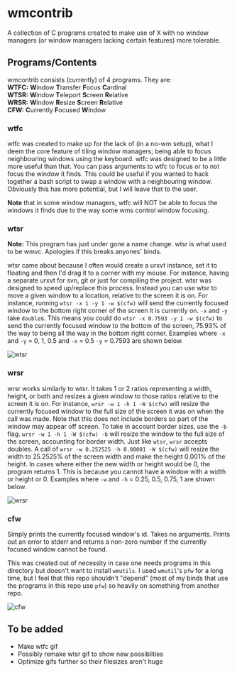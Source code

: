 # wmcontrib

A collection of C programs created to make use of X with no window managers
(or window managers lacking certain features) more tolerable.


## Programs/Contents

wmcontrib consists (currently) of 4 programs. They are:  
**WTFC:** **W**indow **T**ransfer **F**ocus **C**ardinal  
**WTSR:** **W**indow **T**eleport **S**creen **R**elative  
**WRSR:** **W**indow **R**esize **S**creen **R**elative  
**CFW:** **C**urrently **F**ocused **W**indow


### wtfc

wtfc was created to make up for the lack of (in a no-wm setup), what I deem
the core feature of tiling window managers; being able to focus neighbouring
windows using the keyboard. wtfc was designed to be a little more useful than
that. You can pass arguments to wtfc to focus or to not focus the window it
finds. This could be useful if you wanted to hack together a bash script
to swap a window with a neighbouring window. Obviously this has more
potential, but I will leave that to the user.

**Note** that in some window managers, wtfc will NOT be able to focus the
windows it finds due to the way some wms control window focusing.


### wtsr

**Note:** This program has just under gone a name change. wtsr is what used to
be wmvc. Apologies if this breaks anyones' binds.

wtsr came about because I often would create a urxvt instance, set it to
floating and then I'd drag it to a corner with my mouse. For instance, having
a separate urxvt for svn, git or just for compiling the project. wtsr was
designed to speed up/replace this process. Instead you can
use wtsr to move a given window to a location, relative to the screen it
is on. For instance, running `wtsr -x 1 -y 1 -w $(cfw)` will send the
currently focused window to the bottom right corner of the screen it is
currently on. `-x` and `-y` take `double`s. This means you could do
`wtsr -x 0.7593 -y 1 -w $(cfw)` to send the currently focused window to
the bottom of the screen, 75.93% of the way to being all the way in the
bottom right corner. Examples where `-x` and `-y` = 0, 1, 0.5 and `-x` = 0.5
`-y` = 0.7593 are shown below.

![wtsr](https://github.com/JSpeedie/wmcontrib/blob/master/wtsr.gif?raw=true)


### wrsr

wrsr works similarly to wtsr. It takes 1 or 2 ratios representing a width,
height, or both and resizes a given window to those ratios relative to the
screen it is on. For instance, `wrsr -w 1 -h 1 -W $(cfw)` will resize the
currently focused window to the full size of the screen it was on when the call
was made. Note that this does not include borders so part of the window may
appear off screen. To take in account border sizes, use the `-b` flag.
`wrsr -w 1 -h 1 -W $(cfw) -b` will resize the window to the full size of the
screen, accounting for border width. Just like `wtsr`, `wrsr` accepts doubles.
A call of `wrsr -w 0.252525 -h 0.00001 -W $(cfw)` will resize the width to
25.2525% of the screen width and make the height 0.001% of the height. In cases
where either the new width or height would be 0, the program returns 1. This
is because you cannot have a window with a width or height or 0. Examples
where `-w` and `-h` = 0.25, 0.5, 0.75, 1 are shown below.

![wrsr](https://github.com/JSpeedie/wmcontrib/blob/master/wrsr.gif?raw=true)


### cfw

Simply prints the currently focused window's id. Takes no arguments. Prints out
an error to stderr and returns a non-zero number if the currently focused
window cannot be found.

This was created out of necessity in case one needs programs in this
directory but doesn't want to install `wmutils`. I used `wmutil`'s `pfw` for
a long time, but I feel that this repo shouldn't "depend" (most of my binds
that use the programs in this repo use `pfw`) so heavily on something from
another repo.

![cfw](https://github.com/JSpeedie/wmcontrib/blob/master/cfw.gif?raw=true)


## To be added

* Make wtfc gif
* Possibly remake wtsr gif to show new possiblities
* Optimize gifs further so their filesizes aren't huge
